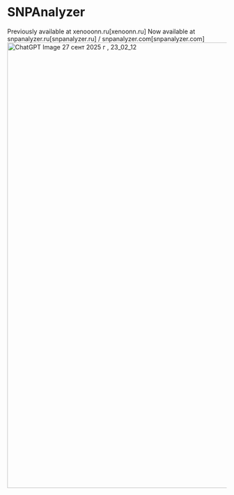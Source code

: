 # SNPAnalyzer
Previously available at xenooonn.ru[xenoonn.ru]
Now available at snpanalyzer.ru[snpanalyzer.ru] / snpanalyzer.com[snpanalyzer.com]
<img width="1536" height="1024" alt="ChatGPT Image 27 сент  2025 г , 23_02_12" src="https://github.com/user-attachments/assets/8e2c4cac-fe02-4b13-8ee8-420bb409172e" />

